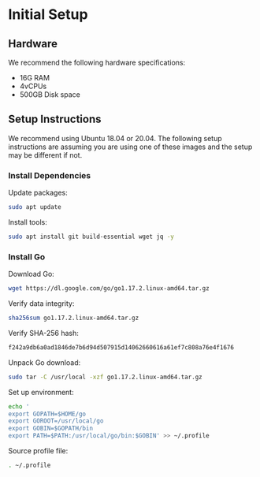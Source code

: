 # Initial Setup

## Hardware

We recommend the following hardware specifications:

- 16G RAM
- 4vCPUs
- 500GB Disk space

## Setup Instructions

We recommend using Ubuntu 18.04 or 20.04. The following setup instructions are assuming you are using one of these images and the setup may be different if not.

### Install Dependencies

Update packages:

```bash
sudo apt update
```

Install tools:

```bash
sudo apt install git build-essential wget jq -y
```

### Install Go

Download Go:

```bash
wget https://dl.google.com/go/go1.17.2.linux-amd64.tar.gz
```

Verify data integrity:

```bash
sha256sum go1.17.2.linux-amd64.tar.gz
```

Verify SHA-256 hash:

```bash
f242a9db6a0ad1846de7b6d94d507915d14062660616a61ef7c808a76e4f1676
```

Unpack Go download:

```bash
sudo tar -C /usr/local -xzf go1.17.2.linux-amd64.tar.gz
```

Set up environment:

```bash
echo '
export GOPATH=$HOME/go
export GOROOT=/usr/local/go
export GOBIN=$GOPATH/bin
export PATH=$PATH:/usr/local/go/bin:$GOBIN' >> ~/.profile
```

Source profile file:

```bash
. ~/.profile
```
